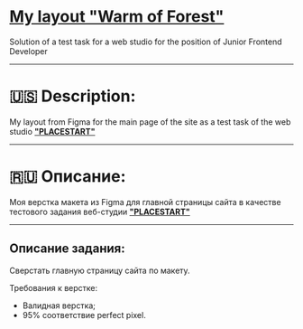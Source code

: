 # [**My layout "Warm of Forest"**](https://kacivan.github.io/My-layout-Warm-of-Forest/)
Solution of a test task for a web studio for the position of Junior Frontend Developer
____
# 🇺🇸 **Description:**
My layout from Figma for the main page of the site as a test task of the web studio [**"PLACESTART"**](https://place-start.ru)
____
# 🇷🇺 **Описание:**
Моя верстка макета из Figma для главной страницы сайта в качестве тестового задания веб-студии [**"PLACESTART"**](https://place-start.ru)
_____
## **Описание задания:**
Сверстать главную страницу сайта по макету.

Требования к верстке:
- Валидная верстка;
- 95% соответствие perfect pixel.
